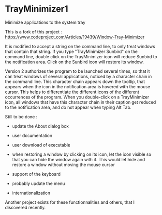 # TrayMinimizer1
Minimize applications to the system tray

This is a fork of this project :
https://www.codeproject.com/Articles/19439/Window-Tray-Minimizer

It is modified to accept a string on the command line, to only treat windows that contain that string. 
If you type "TrayMinimizer Sunbird" on the command line, double click on the TrayMinimizer icon 
will reduce Sunbird to the notification area. Click on the Sunbird icon will restore its window.

Version 2 authorizes the program to be launched several times, so that it can treat windows of several applications, noticed by a character chain in the command line.
This character chain appears down the tooltip, that appears when the icon in the notification area is hovered with the mouse cursor. This helps to differentiate the different icons of the different occurrences of the program.
When you double-click on a TrayMinimizer icon, all windows that have this character chain in their caption get reduced to the notification area, and do not appear when typing Alt Tab.

Still to be done :
- update the About dialog box
- user documentation
- user download of executable

- when restoring a window by clicking on its icon, let the icon visible so that you can hide the window again with it.
This would let hide and restore a window without moving the mouse cursor
- support of the keyboard
- probably update the menu
- internationalization

Another project exists for these functionnalities and others, that I discovered recently.
